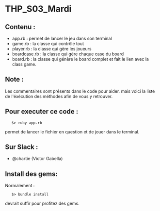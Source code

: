 # THP_S03_Mardi

## Contenu :
*  app.rb :    permet de lancer le jeu dans son terminal
*  game.rb :    la classe qui contrôle tout
*  player.rb :  la classe qui gère les joueurs
*  boardcase.rb : la classe qui gère chaque case du board
*  board.rb :     la classe qui génère le board complet et fait le lien avec la class game.


## Note :
Les commentaires sont présents dans le code pour aider. mais voici la liste de l'éxécution des méthodes afin de vous y retrouver.


## Pour executer ce code :
```
   $> ruby app.rb
```

permet de lancer le fichier en question et de jouer dans le terminal.



## Sur Slack :


* @chartie (Victor Gabella)



## Install des gems:

Normalement :
```
   $> bundle install
```

devrait suffir pour profitez des gems.
